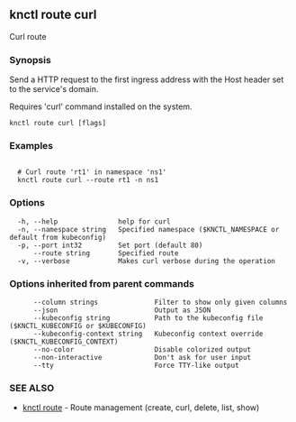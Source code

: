 ## knctl route curl

Curl route

### Synopsis

Send a HTTP request to the first ingress address with the Host header set to the service's domain.

Requires 'curl' command installed on the system.

```
knctl route curl [flags]
```

### Examples

```

  # Curl route 'rt1' in namespace 'ns1'
  knctl route curl --route rt1 -n ns1
```

### Options

```
  -h, --help               help for curl
  -n, --namespace string   Specified namespace ($KNCTL_NAMESPACE or default from kubeconfig)
  -p, --port int32         Set port (default 80)
      --route string       Specified route
  -v, --verbose            Makes curl verbose during the operation
```

### Options inherited from parent commands

```
      --column strings              Filter to show only given columns
      --json                        Output as JSON
      --kubeconfig string           Path to the kubeconfig file ($KNCTL_KUBECONFIG or $KUBECONFIG)
      --kubeconfig-context string   Kubeconfig context override ($KNCTL_KUBECONFIG_CONTEXT)
      --no-color                    Disable colorized output
      --non-interactive             Don't ask for user input
      --tty                         Force TTY-like output
```

### SEE ALSO

* [knctl route](knctl_route.md)	 - Route management (create, curl, delete, list, show)

